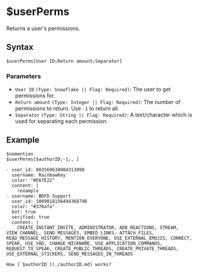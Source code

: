 # $userPerms
Returns a user's permissions.

## Syntax
```
$userPerms[User ID;Return amount;Separator]
```

### Parameters
- `User ID` `(Type: Snowflake || Flag: Required)`: The user to get permissions for.
- `Return amount` `(Type: Integer || Flag: Required)`: The number of permissions to return. Use `-1` to return all.
- `Separator` `(Type: String || Flag: Required)`: A text/character which is used for separating each permission.

## Example
```
$nomention
$userPerms[$authorID;-1;, ]
```

``` discord yaml
- user_id: 803569638084313098
  username: RainbowKey
  color: "#E67E22"
  content: |
    !example
- username: BDFD Support
  user_id: 1009018156494368798
  color: "#378afa"
  bot: true
  verified: true
  content: |
    CREATE_INSTANT_INVITE, ADMINISTRATOR, ADD_REACTIONS, STREAM, VIEW_CHANNEL, SEND_MESSAGES, EMBED_LINKS, ATTACH_FILES, READ_MESSAGE_HISTORY, MENTION_EVERYONE, USE_EXTERNAL_EMOJIS, CONNECT, SPEAK, USE_VAD, CHANGE_NICKNAME, USE_APPLICATION_COMMANDS, REQUEST_TO_SPEAK, CREATE_PUBLIC_THREADS, CREATE_PRIVATE_THREADS, USE_EXTERNAL_STICKERS, SEND_MESSAGES_IN_THREADS
```

```admonish question title="What is this?"
How [`$authorID`](./authorID.md) works?
```

